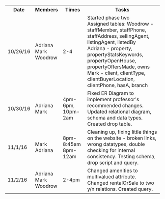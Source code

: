 <table>
<tr><th>Date</th><th>Members</th><th>Times</th><th>Tasks</th></tr>
<tr>
	<td>10/26/16</td>
	<td>Adriana<br />Mark<br />Woodrow</td>
	<td>2-4</td>
	<td>
  	Started phase two<br>
  	Assigned tables:
  	Woodrow - staffMember, staffPhone, staffAddress, sellingAgent, listingAgent, listedBy<br>
  	Adriana - property, propertyStatsKeywords, propertyOpenHouse, propertyOffersMade, owns<br>
  	Mark - client, clientType, clientBuyerLocation, clientPhone, hasA, branch
	</td>
</tr>
<tr>
	<td>10/30/16</td>
	<td>Adriana<br />Mark<br /></td>
	<td>4pm-6pm, 10pm-2am</td>
	<td>
  	Fixed ER Diagram to implement professor's recommended changes.  Updated relational diagram, schema and data types.  Created drop table.
	</td>
</tr>
<tr>
	<td>11/1/16</td>
	<td>Mark<br />Adriana</td>
	<td>8pm-8:45am<br />8pm-12am</td>
	<td>
  	Cleaning up, fixing little things on the website - broken links, wrong datatypes, double checking for internal consistency.
  	Testing schema, drop script and query.
	</td>
</tr>
<tr>
	<td>11/2/16</td>
	<td>Adriana<br />Mark<br />Woodrow</td>
	<td>2-4pm</td>
	<td>
  	Changed amenities to multivalued attribute.  Changed rentalOrSale to two y/n relations. Created query.
	</td>
</tr>
